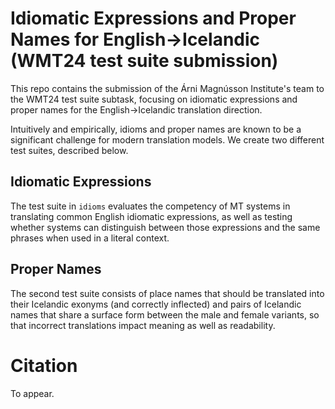 # Idiomatic Expressions and Proper Names for English→Icelandic (WMT24 test suite submission)

This repo contains the submission of the Árni Magnússon Institute's team to the WMT24 test suite subtask, focusing on idiomatic expressions and proper names for the English→Icelandic translation direction.

Intuitively and empirically, idioms and proper names are known to be a significant challenge for modern translation models. We create two different test suites, described below.

## Idiomatic Expressions

The test suite in `idioms` evaluates the competency of MT systems in translating common English idiomatic expressions, as well as testing whether systems can distinguish between those expressions and the same phrases when used in a literal context. 

## Proper Names

The second test suite consists of place names that should be translated into their Icelandic exonyms (and correctly inflected) and pairs of Icelandic names that share a surface form between the male and female variants, so that incorrect translations impact meaning as well as readability. 

# Citation

To appear.
